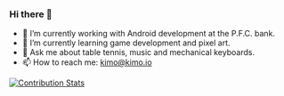### Hi there 👋

- 🔭 I’m currently working with Android development at the P.F.C. bank.
- 🌱 I’m currently learning game development and pixel art.
- 💬 Ask me about table tennis, music and mechanical keyboards.
- 📫 How to reach me: kimo@kimo.io

[![Contribution Stats](https://github-contribution-stats.vercel.app/api/?username=thiagokimo)](https://github.com/LordDashMe/github-contribution-stats/)


<!--
**thiagokimo/thiagokimo** is a ✨ _special_ ✨ repository because its `README.md` (this file) appears on your GitHub profile.

Here are some ideas to get you started:

- 👯 I’m looking to collaborate on ...
- 🤔 I’m looking for help with ...
- 😄 Pronouns: ...
- ⚡ Fun fact: ...

[![Github stats](https://github-readme-stats.vercel.app/api?username=thiagokimo&count_private=true&show_icons=true&theme=darcula&include_all_commits=true)](https://github.com/thiagokimo)


-->
